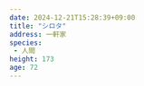 ```yaml
---
date: 2024-12-21T15:28:39+09:00
title: "シロタ"
address: 一軒家
species:
 - 人間
height: 173
age: 72
---
```


